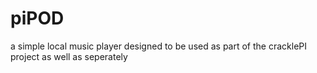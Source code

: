 # piPOD
a simple local music player designed to be used as part of the cracklePI project as well as seperately
